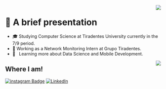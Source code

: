 <img align='right' src="https://github-readme-stats.vercel.app/api?username=joaovpnt&show_icons=true&include_all_commits=true&transparent"/>

# 👋 A brief presentation

- 🎓 Studying Computer Science at Tiradentes University currently in the 7/9 period.
- 💼 Working as a Network Monitoring Intern at Grupo Tiradentes.
- 🌱 &nbsp; Learning more about Data Science and Mobile Development.

<img align='right' src="https://github-readme-stats.vercel.app/api/top-langs/?username=joaovpnt&layout=compact&langs_count=8&transparent"/>

## Where I am!

[![instagram Badge](https://img.shields.io/badge/Instagram-E4405F?style=flat-square&logo=instagram&logoColor=white)](https://www.instagram.com/joaovpnt/) [![LinkedIn](https://img.shields.io/badge/-Linkedin-0e76a8?style=flat-square&logo=Linkedin&logoColor=white)](www.linkedin.com/in/joaovpnt)
